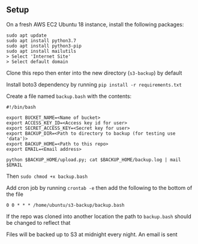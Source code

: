 ## Setup

On a fresh AWS EC2 Ubuntu 18 instance, install the following packages:

```
sudo apt update
sudo apt install python3.7
sudo apt install python3-pip
sudo apt install mailutils
> Select 'Internet Site'
> Select default domain
```

Clone this repo then enter into the new directory (```s3-backup```) by default

Install boto3 dependency by running ```pip install -r requirements.txt```

Create a file named ```backup.bash``` with the contents:

```
#!/bin/bash

export BUCKET_NAME=<Name of bucket>
export ACCESS_KEY_ID=<Access key id for user>
export SECRET_ACCESS_KEY=<Secret key for user>
export BACKUP_DIR=<Path to directory to backup (for testing use 'data')>
export BACKUP_HOME=<Path to this repo>
export EMAIL=<Email address>

python $BACKUP_HOME/upload.py; cat $BACKUP_HOME/backup.log | mail $EMAIL
```

Then ```sudo chmod +x backup.bash```

Add cron job by running ```crontab -e``` then add the following to the bottom of the file
```
0 0 * * * /home/ubuntu/s3-backup/backup.bash
```
If the repo was cloned into another location the path to ```backup.bash``` should be changed to reflect that

Files will be backed up to S3 at midnight every night. An email is sent
